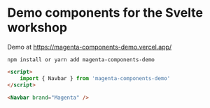 # Demo components for the Svelte workshop

Demo at https://magenta-components-demo.vercel.app/

`npm install or yarn add magenta-components-demo`

```html
<script>
	import { Navbar } from 'magenta-components-demo'
</script>

<Navbar brand="Magenta" />
```
